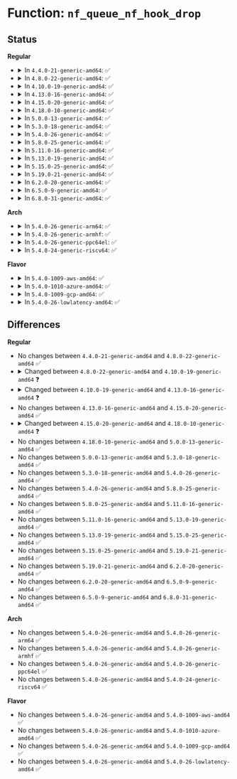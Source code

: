 # Function: <code>nf_queue_nf_hook_drop</code>

## Status
<b>Regular</b>
<ul>
<li>
<details>
<summary>In <code>4.4.0-21-generic-amd64</code>: ✅</summary>

```c
void nf_queue_nf_hook_drop(struct net * net, struct nf_hook_ops * ops)
```

```json
{
  "name": "nf_queue_nf_hook_drop",
  "collision_type": "Unique Global",
  "inline_type": "No",
  "funcs": [
    {
      "addr": 18446744071586523056,
      "name": "nf_queue_nf_hook_drop",
      "external": true,
      "loc": "net/netfilter/nf_queue.c:101",
      "file": "net/netfilter/nf_queue.c",
      "inline": "seen, unknown",
      "caller_inline": [],
      "caller_func": [
        "net/netfilter/core.c:nf_unregister_net_hook"
      ]
    }
  ],
  "symbols": [
    {
      "addr": 18446744071586523056,
      "name": "nf_queue_nf_hook_drop",
      "section": ".text",
      "bind": "STB_GLOBAL",
      "size": 27
    }
  ]
}
```
</details>
</li>
<li>
<details>
<summary>In <code>4.8.0-22-generic-amd64</code>: ✅</summary>

```c
void nf_queue_nf_hook_drop(struct net * net, struct nf_hook_ops * ops)
```

```json
{
  "name": "nf_queue_nf_hook_drop",
  "collision_type": "Unique Global",
  "inline_type": "No",
  "funcs": [
    {
      "addr": 18446744071586965712,
      "name": "nf_queue_nf_hook_drop",
      "external": true,
      "loc": "net/netfilter/nf_queue.c:99",
      "file": "net/netfilter/nf_queue.c",
      "inline": "seen, unknown",
      "caller_inline": [],
      "caller_func": [
        "net/netfilter/core.c:nf_unregister_net_hook"
      ]
    }
  ],
  "symbols": [
    {
      "addr": 18446744071586965712,
      "name": "nf_queue_nf_hook_drop",
      "section": ".text",
      "bind": "STB_GLOBAL",
      "size": 27
    }
  ]
}
```
</details>
</li>
<li>
<details>
<summary>In <code>4.10.0-19-generic-amd64</code>: ✅</summary>

```c
void nf_queue_nf_hook_drop(struct net * net, const struct nf_hook_entry * entry)
```

```json
{
  "name": "nf_queue_nf_hook_drop",
  "collision_type": "Unique Global",
  "inline_type": "No",
  "funcs": [
    {
      "addr": 18446744071587160480,
      "name": "nf_queue_nf_hook_drop",
      "external": true,
      "loc": "net/netfilter/nf_queue.c:99",
      "file": "net/netfilter/nf_queue.c",
      "inline": "seen, unknown",
      "caller_inline": [],
      "caller_func": [
        "net/netfilter/core.c:nf_unregister_net_hook"
      ]
    }
  ],
  "symbols": [
    {
      "addr": 18446744071587160480,
      "name": "nf_queue_nf_hook_drop",
      "section": ".text",
      "bind": "STB_GLOBAL",
      "size": 27
    }
  ]
}
```
</details>
</li>
<li>
<details>
<summary>In <code>4.13.0-16-generic-amd64</code>: ✅</summary>

```c
unsigned int nf_queue_nf_hook_drop(struct net * net)
```

```json
{
  "name": "nf_queue_nf_hook_drop",
  "collision_type": "Unique Global",
  "inline_type": "No",
  "funcs": [
    {
      "addr": 18446744071587291824,
      "name": "nf_queue_nf_hook_drop",
      "external": true,
      "loc": "net/netfilter/nf_queue.c:99",
      "file": "net/netfilter/nf_queue.c",
      "inline": "seen, unknown",
      "caller_inline": [],
      "caller_func": [
        "net/netfilter/core.c:nf_unregister_net_hooks",
        "net/netfilter/core.c:nf_unregister_net_hooks",
        "net/netfilter/core.c:nf_unregister_net_hook"
      ]
    }
  ],
  "symbols": [
    {
      "addr": 18446744071587291824,
      "name": "nf_queue_nf_hook_drop",
      "section": ".text",
      "bind": "STB_GLOBAL",
      "size": 29
    }
  ]
}
```
</details>
</li>
<li>
<details>
<summary>In <code>4.15.0-20-generic-amd64</code>: ✅</summary>

```c
unsigned int nf_queue_nf_hook_drop(struct net * net)
```

```json
{
  "name": "nf_queue_nf_hook_drop",
  "collision_type": "Unique Global",
  "inline_type": "No",
  "funcs": [
    {
      "addr": 18446744071587813072,
      "name": "nf_queue_nf_hook_drop",
      "external": true,
      "loc": "net/netfilter/nf_queue.c:99",
      "file": "net/netfilter/nf_queue.c",
      "inline": "seen, unknown",
      "caller_inline": [],
      "caller_func": [
        "net/netfilter/core.c:nf_unregister_net_hooks",
        "net/netfilter/core.c:nf_unregister_net_hook"
      ]
    }
  ],
  "symbols": [
    {
      "addr": 18446744071587813072,
      "name": "nf_queue_nf_hook_drop",
      "section": ".text",
      "bind": "STB_GLOBAL",
      "size": 35
    }
  ]
}
```
</details>
</li>
<li>
<details>
<summary>In <code>4.18.0-10-generic-amd64</code>: ✅</summary>

```c
void nf_queue_nf_hook_drop(struct net * net)
```

```json
{
  "name": "nf_queue_nf_hook_drop",
  "collision_type": "Unique Global",
  "inline_type": "No",
  "funcs": [
    {
      "addr": 18446744071588156160,
      "name": "nf_queue_nf_hook_drop",
      "external": true,
      "loc": "net/netfilter/nf_queue.c:101",
      "file": "net/netfilter/nf_queue.c",
      "inline": "seen, unknown",
      "caller_inline": [],
      "caller_func": [
        "net/netfilter/core.c:__nf_unregister_net_hook"
      ]
    }
  ],
  "symbols": [
    {
      "addr": 18446744071588156160,
      "name": "nf_queue_nf_hook_drop",
      "section": ".text",
      "bind": "STB_GLOBAL",
      "size": 33
    }
  ]
}
```
</details>
</li>
<li>
<details>
<summary>In <code>5.0.0-13-generic-amd64</code>: ✅</summary>

```c
void nf_queue_nf_hook_drop(struct net * net)
```

```json
{
  "name": "nf_queue_nf_hook_drop",
  "collision_type": "Unique Global",
  "inline_type": "No",
  "funcs": [
    {
      "addr": 18446744071588339168,
      "name": "nf_queue_nf_hook_drop",
      "external": true,
      "loc": "net/netfilter/nf_queue.c:117",
      "file": "net/netfilter/nf_queue.c",
      "inline": "seen, unknown",
      "caller_inline": [],
      "caller_func": [
        "net/netfilter/core.c:__nf_unregister_net_hook"
      ]
    }
  ],
  "symbols": [
    {
      "addr": 18446744071588339168,
      "name": "nf_queue_nf_hook_drop",
      "section": ".text",
      "bind": "STB_GLOBAL",
      "size": 33
    }
  ]
}
```
</details>
</li>
<li>
<details>
<summary>In <code>5.3.0-18-generic-amd64</code>: ✅</summary>

```c
void nf_queue_nf_hook_drop(struct net * net)
```

```json
{
  "name": "nf_queue_nf_hook_drop",
  "collision_type": "Unique Global",
  "inline_type": "No",
  "funcs": [
    {
      "addr": 18446744071588739280,
      "name": "nf_queue_nf_hook_drop",
      "external": true,
      "loc": "net/netfilter/nf_queue.c:117",
      "file": "net/netfilter/nf_queue.c",
      "inline": "seen, unknown",
      "caller_inline": [],
      "caller_func": [
        "net/netfilter/core.c:__nf_unregister_net_hook"
      ]
    }
  ],
  "symbols": [
    {
      "addr": 18446744071588739280,
      "name": "nf_queue_nf_hook_drop",
      "section": ".text",
      "bind": "STB_GLOBAL",
      "size": 33
    }
  ]
}
```
</details>
</li>
<li>
<details>
<summary>In <code>5.4.0-26-generic-amd64</code>: ✅</summary>

```c
void nf_queue_nf_hook_drop(struct net * net)
```

```json
{
  "name": "nf_queue_nf_hook_drop",
  "collision_type": "Unique Global",
  "inline_type": "No",
  "funcs": [
    {
      "addr": 18446744071588963072,
      "name": "nf_queue_nf_hook_drop",
      "external": true,
      "loc": "net/netfilter/nf_queue.c:117",
      "file": "net/netfilter/nf_queue.c",
      "inline": "seen, unknown",
      "caller_inline": [],
      "caller_func": [
        "net/netfilter/core.c:__nf_unregister_net_hook"
      ]
    }
  ],
  "symbols": [
    {
      "addr": 18446744071588963072,
      "name": "nf_queue_nf_hook_drop",
      "section": ".text",
      "bind": "STB_GLOBAL",
      "size": 33
    }
  ]
}
```
</details>
</li>
<li>
<details>
<summary>In <code>5.8.0-25-generic-amd64</code>: ✅</summary>

```c
void nf_queue_nf_hook_drop(struct net * net)
```

```json
{
  "name": "nf_queue_nf_hook_drop",
  "collision_type": "Unique Global",
  "inline_type": "No",
  "funcs": [
    {
      "addr": 18446744071589918144,
      "name": "nf_queue_nf_hook_drop",
      "external": true,
      "loc": "net/netfilter/nf_queue.c:114",
      "file": "net/netfilter/nf_queue.c",
      "inline": "seen, unknown",
      "caller_inline": [],
      "caller_func": [
        "net/netfilter/core.c:__nf_unregister_net_hook"
      ]
    }
  ],
  "symbols": [
    {
      "addr": 18446744071589918144,
      "name": "nf_queue_nf_hook_drop",
      "section": ".text",
      "bind": "STB_GLOBAL",
      "size": 33
    }
  ]
}
```
</details>
</li>
<li>
<details>
<summary>In <code>5.11.0-16-generic-amd64</code>: ✅</summary>

```c
void nf_queue_nf_hook_drop(struct net * net)
```

```json
{
  "name": "nf_queue_nf_hook_drop",
  "collision_type": "Unique Global",
  "inline_type": "No",
  "funcs": [
    {
      "addr": 18446744071589959136,
      "name": "nf_queue_nf_hook_drop",
      "external": true,
      "loc": "net/netfilter/nf_queue.c:114",
      "file": "net/netfilter/nf_queue.c",
      "inline": "seen, unknown",
      "caller_inline": [],
      "caller_func": [
        "net/netfilter/core.c:__nf_unregister_net_hook"
      ]
    }
  ],
  "symbols": [
    {
      "addr": 18446744071589959136,
      "name": "nf_queue_nf_hook_drop",
      "section": ".text",
      "bind": "STB_GLOBAL",
      "size": 37
    }
  ]
}
```
</details>
</li>
<li>
<details>
<summary>In <code>5.13.0-19-generic-amd64</code>: ✅</summary>

```c
void nf_queue_nf_hook_drop(struct net * net)
```

```json
{
  "name": "nf_queue_nf_hook_drop",
  "collision_type": "Unique Global",
  "inline_type": "No",
  "funcs": [
    {
      "addr": 18446744071589873904,
      "name": "nf_queue_nf_hook_drop",
      "external": true,
      "loc": "net/netfilter/nf_queue.c:114",
      "file": "net/netfilter/nf_queue.c",
      "inline": "seen, unknown",
      "caller_inline": [],
      "caller_func": [
        "net/netfilter/core.c:__nf_unregister_net_hook"
      ]
    }
  ],
  "symbols": [
    {
      "addr": 18446744071589873904,
      "name": "nf_queue_nf_hook_drop",
      "section": ".text",
      "bind": "STB_GLOBAL",
      "size": 37
    }
  ]
}
```
</details>
</li>
<li>
<details>
<summary>In <code>5.15.0-25-generic-amd64</code>: ✅</summary>

```c
void nf_queue_nf_hook_drop(struct net * net)
```

```json
{
  "name": "nf_queue_nf_hook_drop",
  "collision_type": "Unique Global",
  "inline_type": "No",
  "funcs": [
    {
      "addr": 18446744071590637504,
      "name": "nf_queue_nf_hook_drop",
      "external": true,
      "loc": "net/netfilter/nf_queue.c:117",
      "file": "net/netfilter/nf_queue.c",
      "inline": "seen, unknown",
      "caller_inline": [],
      "caller_func": [
        "net/netfilter/core.c:__nf_unregister_net_hook"
      ]
    }
  ],
  "symbols": [
    {
      "addr": 18446744071590637504,
      "name": "nf_queue_nf_hook_drop",
      "section": ".text",
      "bind": "STB_GLOBAL",
      "size": 37
    }
  ]
}
```
</details>
</li>
<li>
<details>
<summary>In <code>5.19.0-21-generic-amd64</code>: ✅</summary>

```c
void nf_queue_nf_hook_drop(struct net * net)
```

```json
{
  "name": "nf_queue_nf_hook_drop",
  "collision_type": "Unique Global",
  "inline_type": "No",
  "funcs": [
    {
      "addr": 18446744071592261344,
      "name": "nf_queue_nf_hook_drop",
      "external": true,
      "loc": "net/netfilter/nf_queue.c:117",
      "file": "net/netfilter/nf_queue.c",
      "inline": "seen, unknown",
      "caller_inline": [],
      "caller_func": [
        "net/netfilter/core.c:__nf_unregister_net_hook"
      ]
    }
  ],
  "symbols": [
    {
      "addr": 18446744071592261344,
      "name": "nf_queue_nf_hook_drop",
      "section": ".text",
      "bind": "STB_GLOBAL",
      "size": 61
    }
  ]
}
```
</details>
</li>
<li>
<details>
<summary>In <code>6.2.0-20-generic-amd64</code>: ✅</summary>

```c
void nf_queue_nf_hook_drop(struct net * net)
```

```json
{
  "name": "nf_queue_nf_hook_drop",
  "collision_type": "Unique Global",
  "inline_type": "No",
  "funcs": [
    {
      "addr": 18446744071594095888,
      "name": "nf_queue_nf_hook_drop",
      "external": true,
      "loc": "net/netfilter/nf_queue.c:117",
      "file": "net/netfilter/nf_queue.c",
      "inline": "seen, unknown",
      "caller_inline": [],
      "caller_func": [
        "net/netfilter/core.c:__nf_unregister_net_hook"
      ]
    }
  ],
  "symbols": [
    {
      "addr": 18446744071594095888,
      "name": "nf_queue_nf_hook_drop",
      "section": ".text",
      "bind": "STB_GLOBAL",
      "size": 61
    }
  ]
}
```
</details>
</li>
<li>
<details>
<summary>In <code>6.5.0-9-generic-amd64</code>: ✅</summary>

```c
void nf_queue_nf_hook_drop(struct net * net)
```

```json
{
  "name": "nf_queue_nf_hook_drop",
  "collision_type": "Unique Global",
  "inline_type": "No",
  "funcs": [
    {
      "addr": 18446744071594480992,
      "name": "nf_queue_nf_hook_drop",
      "external": true,
      "loc": "net/netfilter/nf_queue.c:117",
      "file": "net/netfilter/nf_queue.c",
      "inline": "seen, unknown",
      "caller_inline": [],
      "caller_func": [
        "net/netfilter/core.c:__nf_unregister_net_hook"
      ]
    }
  ],
  "symbols": [
    {
      "addr": 18446744071594480992,
      "name": "nf_queue_nf_hook_drop",
      "section": ".text",
      "bind": "STB_GLOBAL",
      "size": 61
    }
  ]
}
```
</details>
</li>
<li>
<details>
<summary>In <code>6.8.0-31-generic-amd64</code>: ✅</summary>

```c
void nf_queue_nf_hook_drop(struct net * net)
```

```json
{
  "name": "nf_queue_nf_hook_drop",
  "collision_type": "Unique Global",
  "inline_type": "No",
  "funcs": [
    {
      "addr": 18446744071595283152,
      "name": "nf_queue_nf_hook_drop",
      "external": true,
      "loc": "net/netfilter/nf_queue.c:115",
      "file": "net/netfilter/nf_queue.c",
      "inline": "seen, unknown",
      "caller_inline": [],
      "caller_func": [
        "net/netfilter/core.c:__nf_unregister_net_hook"
      ]
    }
  ],
  "symbols": [
    {
      "addr": 18446744071595283152,
      "name": "nf_queue_nf_hook_drop",
      "section": ".text",
      "bind": "STB_GLOBAL",
      "size": 61
    }
  ]
}
```
</details>
</li>
</ul>
<b>Arch</b>
<ul>
<li>
<details>
<summary>In <code>5.4.0-26-generic-arm64</code>: ✅</summary>

```c
void nf_queue_nf_hook_drop(struct net * net)
```

```json
{
  "name": "nf_queue_nf_hook_drop",
  "collision_type": "Unique Global",
  "inline_type": "No",
  "funcs": [
    {
      "addr": 18446603336502565528,
      "name": "nf_queue_nf_hook_drop",
      "external": true,
      "loc": "net/netfilter/nf_queue.c:117",
      "file": "net/netfilter/nf_queue.c",
      "inline": "seen, unknown",
      "caller_inline": [],
      "caller_func": [
        "net/netfilter/core.c:__nf_unregister_net_hook"
      ]
    }
  ],
  "symbols": [
    {
      "addr": 18446603336502565528,
      "name": "nf_queue_nf_hook_drop",
      "section": ".text",
      "bind": "STB_GLOBAL",
      "size": 56
    }
  ]
}
```
</details>
</li>
<li>
<details>
<summary>In <code>5.4.0-26-generic-armhf</code>: ✅</summary>

```c
void nf_queue_nf_hook_drop(struct net * net)
```

```json
{
  "name": "nf_queue_nf_hook_drop",
  "collision_type": "Unique Global",
  "inline_type": "No",
  "funcs": [
    {
      "addr": 3235271852,
      "name": "nf_queue_nf_hook_drop",
      "external": true,
      "loc": "net/netfilter/nf_queue.c:117",
      "file": "net/netfilter/nf_queue.c",
      "inline": "seen, unknown",
      "caller_inline": [],
      "caller_func": [
        "net/netfilter/core.c:__nf_unregister_net_hook"
      ]
    }
  ],
  "symbols": [
    {
      "addr": 3235271852,
      "name": "nf_queue_nf_hook_drop",
      "section": ".text",
      "bind": "STB_GLOBAL",
      "size": 44
    }
  ]
}
```
</details>
</li>
<li>
<details>
<summary>In <code>5.4.0-26-generic-ppc64el</code>: ✅</summary>

```c
void nf_queue_nf_hook_drop(struct net * net)
```

```json
{
  "name": "nf_queue_nf_hook_drop",
  "collision_type": "Unique Global",
  "inline_type": "No",
  "funcs": [
    {
      "addr": 13835058055296147664,
      "name": "nf_queue_nf_hook_drop",
      "external": true,
      "loc": "net/netfilter/nf_queue.c:117",
      "file": "net/netfilter/nf_queue.c",
      "inline": "seen, unknown",
      "caller_inline": [],
      "caller_func": [
        "net/netfilter/core.c:__nf_unregister_net_hook"
      ]
    }
  ],
  "symbols": [
    {
      "addr": 13835058055296147664,
      "name": "nf_queue_nf_hook_drop",
      "section": ".text",
      "bind": "STB_GLOBAL",
      "size": 84
    }
  ]
}
```
</details>
</li>
<li>
<details>
<summary>In <code>5.4.0-24-generic-riscv64</code>: ✅</summary>

```c
void nf_queue_nf_hook_drop(struct net * net)
```

```json
{
  "name": "nf_queue_nf_hook_drop",
  "collision_type": "Unique Global",
  "inline_type": "No",
  "funcs": [
    {
      "addr": 18446743936278724080,
      "name": "nf_queue_nf_hook_drop",
      "external": true,
      "loc": "net/netfilter/nf_queue.c:117",
      "file": "net/netfilter/nf_queue.c",
      "inline": "seen, unknown",
      "caller_inline": [],
      "caller_func": [
        "net/netfilter/core.c:__nf_unregister_net_hook"
      ]
    }
  ],
  "symbols": [
    {
      "addr": 18446743936278724080,
      "name": "nf_queue_nf_hook_drop",
      "section": ".text",
      "bind": "STB_GLOBAL",
      "size": 48
    }
  ]
}
```
</details>
</li>
</ul>
<b>Flavor</b>
<ul>
<li>
<details>
<summary>In <code>5.4.0-1009-aws-amd64</code>: ✅</summary>

```c
void nf_queue_nf_hook_drop(struct net * net)
```

```json
{
  "name": "nf_queue_nf_hook_drop",
  "collision_type": "Unique Global",
  "inline_type": "No",
  "funcs": [
    {
      "addr": 18446744071588569456,
      "name": "nf_queue_nf_hook_drop",
      "external": true,
      "loc": "net/netfilter/nf_queue.c:117",
      "file": "net/netfilter/nf_queue.c",
      "inline": "seen, unknown",
      "caller_inline": [],
      "caller_func": [
        "net/netfilter/core.c:__nf_unregister_net_hook"
      ]
    }
  ],
  "symbols": [
    {
      "addr": 18446744071588569456,
      "name": "nf_queue_nf_hook_drop",
      "section": ".text",
      "bind": "STB_GLOBAL",
      "size": 33
    }
  ]
}
```
</details>
</li>
<li>
<details>
<summary>In <code>5.4.0-1010-azure-amd64</code>: ✅</summary>

```c
void nf_queue_nf_hook_drop(struct net * net)
```

```json
{
  "name": "nf_queue_nf_hook_drop",
  "collision_type": "Unique Global",
  "inline_type": "No",
  "funcs": [
    {
      "addr": 18446744071588281440,
      "name": "nf_queue_nf_hook_drop",
      "external": true,
      "loc": "net/netfilter/nf_queue.c:117",
      "file": "net/netfilter/nf_queue.c",
      "inline": "seen, unknown",
      "caller_inline": [],
      "caller_func": [
        "net/netfilter/core.c:__nf_unregister_net_hook"
      ]
    }
  ],
  "symbols": [
    {
      "addr": 18446744071588281440,
      "name": "nf_queue_nf_hook_drop",
      "section": ".text",
      "bind": "STB_GLOBAL",
      "size": 33
    }
  ]
}
```
</details>
</li>
<li>
<details>
<summary>In <code>5.4.0-1009-gcp-amd64</code>: ✅</summary>

```c
void nf_queue_nf_hook_drop(struct net * net)
```

```json
{
  "name": "nf_queue_nf_hook_drop",
  "collision_type": "Unique Global",
  "inline_type": "No",
  "funcs": [
    {
      "addr": 18446744071588901632,
      "name": "nf_queue_nf_hook_drop",
      "external": true,
      "loc": "net/netfilter/nf_queue.c:117",
      "file": "net/netfilter/nf_queue.c",
      "inline": "seen, unknown",
      "caller_inline": [],
      "caller_func": [
        "net/netfilter/core.c:__nf_unregister_net_hook",
        "net/netfilter/nf_conntrack_core.c:nf_ct_iterate_destroy"
      ]
    }
  ],
  "symbols": [
    {
      "addr": 18446744071588901632,
      "name": "nf_queue_nf_hook_drop",
      "section": ".text",
      "bind": "STB_GLOBAL",
      "size": 33
    }
  ]
}
```
</details>
</li>
<li>
<details>
<summary>In <code>5.4.0-26-lowlatency-amd64</code>: ✅</summary>

```c
void nf_queue_nf_hook_drop(struct net * net)
```

```json
{
  "name": "nf_queue_nf_hook_drop",
  "collision_type": "Unique Global",
  "inline_type": "No",
  "funcs": [
    {
      "addr": 18446744071589044224,
      "name": "nf_queue_nf_hook_drop",
      "external": true,
      "loc": "net/netfilter/nf_queue.c:117",
      "file": "net/netfilter/nf_queue.c",
      "inline": "seen, unknown",
      "caller_inline": [],
      "caller_func": [
        "net/netfilter/core.c:__nf_unregister_net_hook"
      ]
    }
  ],
  "symbols": [
    {
      "addr": 18446744071589044224,
      "name": "nf_queue_nf_hook_drop",
      "section": ".text",
      "bind": "STB_GLOBAL",
      "size": 53
    }
  ]
}
```
</details>
</li>
</ul>

## Differences
<b>Regular</b>
<ul>
<li>
No changes between <code>4.4.0-21-generic-amd64</code> and <code>4.8.0-22-generic-amd64</code> ✅
</li>
<li>
<details>
<summary>Changed between <code>4.8.0-22-generic-amd64</code> and <code>4.10.0-19-generic-amd64</code> ❓</summary>
<ul>
<li>
<b>Param added. </b>
<code>const struct nf_hook_entry * entry</code>
</li>
<li>
<b>Param removed. </b>
<code>struct nf_hook_ops * ops</code>
</li>
</ul>
</details>
</li>
<li>
<details>
<summary>Changed between <code>4.10.0-19-generic-amd64</code> and <code>4.13.0-16-generic-amd64</code> ❓</summary>
<ul>
<li>
<b>Param removed. </b>
<code>const struct nf_hook_entry * entry</code>
</li>
<li>
<b>Return type changed. </b>
<code>void</code> ➡️ <code>unsigned int</code>
</li>
</ul>
</details>
</li>
<li>
No changes between <code>4.13.0-16-generic-amd64</code> and <code>4.15.0-20-generic-amd64</code> ✅
</li>
<li>
<details>
<summary>Changed between <code>4.15.0-20-generic-amd64</code> and <code>4.18.0-10-generic-amd64</code> ❓</summary>
<ul>
<li>
<b>Return type changed. </b>
<code>unsigned int</code> ➡️ <code>void</code>
</li>
</ul>
</details>
</li>
<li>
No changes between <code>4.18.0-10-generic-amd64</code> and <code>5.0.0-13-generic-amd64</code> ✅
</li>
<li>
No changes between <code>5.0.0-13-generic-amd64</code> and <code>5.3.0-18-generic-amd64</code> ✅
</li>
<li>
No changes between <code>5.3.0-18-generic-amd64</code> and <code>5.4.0-26-generic-amd64</code> ✅
</li>
<li>
No changes between <code>5.4.0-26-generic-amd64</code> and <code>5.8.0-25-generic-amd64</code> ✅
</li>
<li>
No changes between <code>5.8.0-25-generic-amd64</code> and <code>5.11.0-16-generic-amd64</code> ✅
</li>
<li>
No changes between <code>5.11.0-16-generic-amd64</code> and <code>5.13.0-19-generic-amd64</code> ✅
</li>
<li>
No changes between <code>5.13.0-19-generic-amd64</code> and <code>5.15.0-25-generic-amd64</code> ✅
</li>
<li>
No changes between <code>5.15.0-25-generic-amd64</code> and <code>5.19.0-21-generic-amd64</code> ✅
</li>
<li>
No changes between <code>5.19.0-21-generic-amd64</code> and <code>6.2.0-20-generic-amd64</code> ✅
</li>
<li>
No changes between <code>6.2.0-20-generic-amd64</code> and <code>6.5.0-9-generic-amd64</code> ✅
</li>
<li>
No changes between <code>6.5.0-9-generic-amd64</code> and <code>6.8.0-31-generic-amd64</code> ✅
</li>
</ul>
<b>Arch</b>
<ul>
<li>
No changes between <code>5.4.0-26-generic-amd64</code> and <code>5.4.0-26-generic-arm64</code> ✅
</li>
<li>
No changes between <code>5.4.0-26-generic-amd64</code> and <code>5.4.0-26-generic-armhf</code> ✅
</li>
<li>
No changes between <code>5.4.0-26-generic-amd64</code> and <code>5.4.0-26-generic-ppc64el</code> ✅
</li>
<li>
No changes between <code>5.4.0-26-generic-amd64</code> and <code>5.4.0-24-generic-riscv64</code> ✅
</li>
</ul>
<b>Flavor</b>
<ul>
<li>
No changes between <code>5.4.0-26-generic-amd64</code> and <code>5.4.0-1009-aws-amd64</code> ✅
</li>
<li>
No changes between <code>5.4.0-26-generic-amd64</code> and <code>5.4.0-1010-azure-amd64</code> ✅
</li>
<li>
No changes between <code>5.4.0-26-generic-amd64</code> and <code>5.4.0-1009-gcp-amd64</code> ✅
</li>
<li>
No changes between <code>5.4.0-26-generic-amd64</code> and <code>5.4.0-26-lowlatency-amd64</code> ✅
</li>
</ul>

